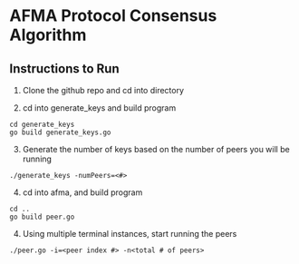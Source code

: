 # AFMA Protocol Consensus Algorithm

## Instructions to Run

1. Clone the github repo and cd into directory

2. cd into generate_keys and build program
```
cd generate_keys
go build generate_keys.go
```

3. Generate the number of keys based on the number of peers you will be running
```
./generate_keys -numPeers=<#>
```

4. cd into afma, and build program
```
cd ..
go build peer.go
```
4. Using multiple terminal instances, start running the peers
```
./peer.go -i=<peer index #> -n<total # of peers>
```
